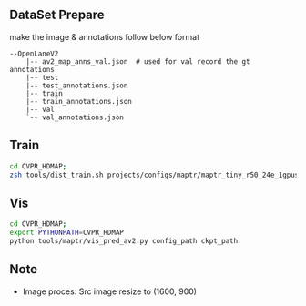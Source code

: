 ## DataSet Prepare

make the image & annotations follow below format
```
--OpenLaneV2
    |-- av2_map_anns_val.json  # used for val record the gt annotations
    |-- test
    |-- test_annotations.json
    |-- train
    |-- train_annotations.json
    |-- val
    `-- val_annotations.json
```

## Train
```bash
cd CVPR_HDMAP;
zsh tools/dist_train.sh projects/configs/maptr/maptr_tiny_r50_24e_1gpus_av2_resize_intrinsic.py ngpus
```

## Vis
```bash
cd CVPR_HDMAP;
export PYTHONPATH=CVPR_HDMAP
python tools/maptr/vis_pred_av2.py config_path ckpt_path
```

## Note
- Image proces: Src image resize to (1600, 900)
